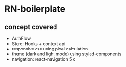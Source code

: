 # RN-boilerplate

## concept covered

- AuthFlow 
- Store: Hooks + context api
- responsive css using pixel calculation
- theme (dark and light mode)  using styled-components 
- navigation: react-navigation 5.x

